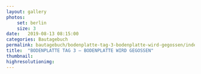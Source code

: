 ```yaml
---
layout: gallery
photos:
    set: berlin
    size: 3
date:   2019-08-13 08:15:00
categories: Bautagebuch
permalink: bautagebuch/bodenplatte-tag-3-bodenplatte-wird-gegossen/index.html
title:  "BODENPLATTE TAG 3 – BODENPLATTE WIRD GEGOSSEN"
thumbnail: 
highresolutionimg: 
---
```



<!--
<div class="entry-content">

<p class="jetpack-slideshow-noscript robots-nocontent">Diese Diashow benötigt JavaScript.</p>
<div id="gallery-467-1-slideshow" class="slideshow-window jetpack-slideshow slideshow-black" data-trans="fade" data-autostart="1" data-gallery="[{&quot;src&quot;:&quot;{{ site.GallerieDir }}/20190813_160649.jpg?fit=4032%2C1960&ssl=1&quot;,&quot;id&quot;:&quot;462&quot;,&quot;title&quot;:&quot;20190813_160649&quot;,&quot;alt&quot;:&quot;&quot;,&quot;caption&quot;:&quot;&quot;,&quot;itemprop&quot;:&quot;image&quot;},{&quot;src&quot;:&quot;{{ site.GallerieDir }}/20190813_152047.jpg?fit=4032%2C1960&ssl=1&quot;,&quot;id&quot;:&quot;461&quot;,&quot;title&quot;:&quot;20190813_152047&quot;,&quot;alt&quot;:&quot;&quot;,&quot;caption&quot;:&quot;&quot;,&quot;itemprop&quot;:&quot;image&quot;},{&quot;src&quot;:&quot;{{ site.GallerieDir }}/20190813_150235.jpg?fit=4032%2C1960&ssl=1&quot;,&quot;id&quot;:&quot;459&quot;,&quot;title&quot;:&quot;20190813_150235&quot;,&quot;alt&quot;:&quot;&quot;,&quot;caption&quot;:&quot;&quot;,&quot;itemprop&quot;:&quot;image&quot;},{&quot;src&quot;:&quot;{{ site.GallerieDir }}/20190813_152900_020.jpg?fit=4032%2C1960&ssl=1&quot;,&quot;id&quot;:&quot;458&quot;,&quot;title&quot;:&quot;20190813_152900_020&quot;,&quot;alt&quot;:&quot;&quot;,&quot;caption&quot;:&quot;&quot;,&quot;itemprop&quot;:&quot;image&quot;},{&quot;src&quot;:&quot;{{ site.GallerieDir }}/20190813_152900_013.jpg?fit=4032%2C1960&ssl=1&quot;,&quot;id&quot;:&quot;460&quot;,&quot;title&quot;:&quot;20190813_152900_013&quot;,&quot;alt&quot;:&quot;&quot;,&quot;caption&quot;:&quot;&quot;,&quot;itemprop&quot;:&quot;image&quot;},{&quot;src&quot;:&quot;{{ site.GallerieDir }}/20190813_160630.jpg?fit=4032%2C1960&ssl=1&quot;,&quot;id&quot;:&quot;463&quot;,&quot;title&quot;:&quot;20190813_160630&quot;,&quot;alt&quot;:&quot;&quot;,&quot;caption&quot;:&quot;&quot;,&quot;itemprop&quot;:&quot;image&quot;},{&quot;src&quot;:&quot;{{ site.GallerieDir }}/20190814_123235.jpg?fit=4032%2C1960&ssl=1&quot;,&quot;id&quot;:&quot;464&quot;,&quot;title&quot;:&quot;20190814_123235&quot;,&quot;alt&quot;:&quot;&quot;,&quot;caption&quot;:&quot;&quot;,&quot;itemprop&quot;:&quot;image&quot;},{&quot;src&quot;:&quot;{{ site.GallerieDir }}/20190813_164637.jpg?fit=4032%2C1960&ssl=1&quot;,&quot;id&quot;:&quot;465&quot;,&quot;title&quot;:&quot;20190813_164637&quot;,&quot;alt&quot;:&quot;&quot;,&quot;caption&quot;:&quot;&quot;,&quot;itemprop&quot;:&quot;image&quot;}]" itemscope itemtype="https://schema.org/ImageGallery"></div>

</div>
-->
<!-- .entry-content -->
